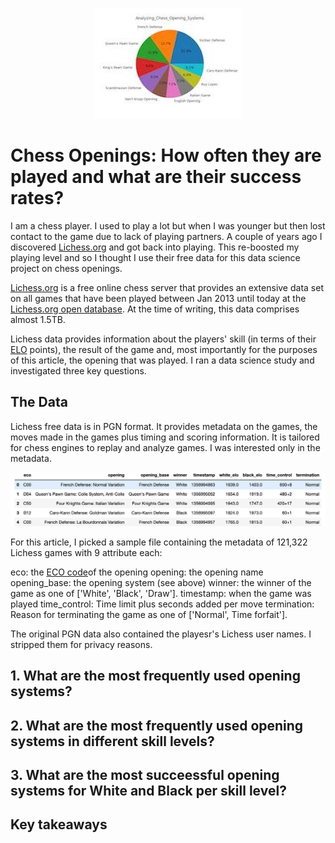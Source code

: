 <p align="center">
  <img src="images/Analyzing_Chess_Opening_Systems.jpg?raw=true"/>
</p>

# Chess Openings: How often they are played and what are their success rates?

I am a chess player. I used to play a lot but when I was younger but then lost
contact to the game due to lack of playing partners. A couple of
years ago I discovered [Lichess.org](https://lichess.org) and got back into playing. This
re-boosted my playing level and so I thought I use their free data
for this data science project on chess openings.

[Lichess.org](https://lichess.org) is a free online chess server that provides an extensive
data set on all games that have been played between Jan 2013 until
today at the [Lichess.org open database](https://database.lichess.org/). At the time of writing, this
data comprises almost 1.5TB.

Lichess data provides information about the players' skill (in terms of their [ELO](https://en.wikipedia.org/wiki/Elo_rating_system) points), the result
of the game and, most importantly for the purposes of this article, the opening that was played. I ran
a data science study and investigated three key questions.

## The Data

Lichess free data is in PGN format. It provides metadata on the games,
the moves made in the games plus timing and scoring information. It
is tailored for chess engines to replay and analyze games. I was interested only
in the metadata.  

<p align="center">
  <img alt="image" src="images/metadata.png">
</p>

For this article, I picked a sample file containing the metadata of 121,322 Lichess games
with 9 attribute each:

eco: the [ECO code](https://en.wikipedia.org/wiki/Encyclopaedia_of_Chess_Openings)of the opening
opening: the opening name
opening_base: the opening system (see above)
winner: the winner of the game as one of ['White', 'Black', 'Draw'].
timestamp: when the game was played
time_control: Time limit plus seconds added per move
termination: Reason for terminating the game as one of ['Normal', Time forfait'].

The original PGN data also contained the playesr's Lichess user names. I stripped them for privacy reasons.

## 1. What are the most frequently used opening systems?

## 2. What are the most frequently used opening systems in different skill levels?

## 3. What are the most succeessful opening systems for White and Black per skill level?

## Key takeaways
